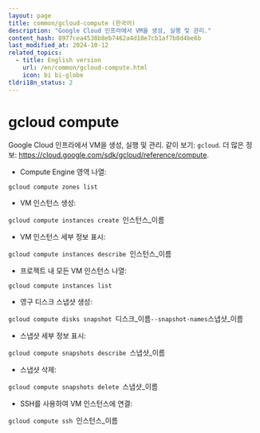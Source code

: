 ```yaml
---
layout: page
title: common/gcloud-compute (한국어)
description: "Google Cloud 인프라에서 VM을 생성, 실행 및 관리."
content_hash: 8977cea4538b8eb7462a4d18e7cb1af7b8d4be6b
last_modified_at: 2024-10-12
related_topics:
  - title: English version
    url: /en/common/gcloud-compute.html
    icon: bi bi-globe
tldri18n_status: 2
---
```

# gcloud compute

Google Cloud 인프라에서 VM을 생성, 실행 및 관리.
같이 보기: `gcloud`.
더 많은 정보: <https://cloud.google.com/sdk/gcloud/reference/compute>.

- Compute Engine 영역 나열:

`gcloud compute zones list`

- VM 인스턴스 생성:

`gcloud compute instances create `<span class="tldr-var badge badge-pill bg-dark-lm bg-white-dm text-white-lm text-dark-dm font-weight-bold">인스턴스_이름</span>

- VM 인스턴스 세부 정보 표시:

`gcloud compute instances describe `<span class="tldr-var badge badge-pill bg-dark-lm bg-white-dm text-white-lm text-dark-dm font-weight-bold">인스턴스_이름</span>

- 프로젝트 내 모든 VM 인스턴스 나열:

`gcloud compute instances list`

- 영구 디스크 스냅샷 생성:

`gcloud compute disks snapshot `<span class="tldr-var badge badge-pill bg-dark-lm bg-white-dm text-white-lm text-dark-dm font-weight-bold">디스크_이름</span>` --snapshot-names `<span class="tldr-var badge badge-pill bg-dark-lm bg-white-dm text-white-lm text-dark-dm font-weight-bold">스냅샷_이름</span>

- 스냅샷 세부 정보 표시:

`gcloud compute snapshots describe `<span class="tldr-var badge badge-pill bg-dark-lm bg-white-dm text-white-lm text-dark-dm font-weight-bold">스냅샷_이름</span>

- 스냅샷 삭제:

`gcloud compute snapshots delete `<span class="tldr-var badge badge-pill bg-dark-lm bg-white-dm text-white-lm text-dark-dm font-weight-bold">스냅샷_이름</span>

- SSH를 사용하여 VM 인스턴스에 연결:

`gcloud compute ssh `<span class="tldr-var badge badge-pill bg-dark-lm bg-white-dm text-white-lm text-dark-dm font-weight-bold">인스턴스_이름</span>
